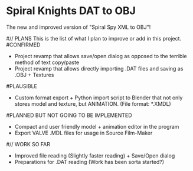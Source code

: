 # Spiral Knights DAT to OBJ
The new and improved version of "Spiral Spy XML to OBJ"!

#// PLANS
This is the list of what I plan to improve or add in this project.
#CONFIRMED
 - Project revamp that allows save/open dialog as opposed to the terrible method of text copy/paste
 - Project revamp that allows directly importing .DAT files and saving as .OBJ + Textures

#PLAUSIBLE
 - Custom format export + Python import script to Blender that not only stores model and texture, but ANIMATION. (File format: *.XMDL)

#PLANNED BUT NOT GOING TO BE IMPLEMENTED
 - Compact and user friendly model + animation editor in the program
 - Export VALVE .MDL files for usage in Source Film-Maker


#// WORK SO FAR
 - Improved file reading (Slightly faster reading) + Save/Open dialog
 - Preparations for .DAT reading (Work has been sorta started?)
